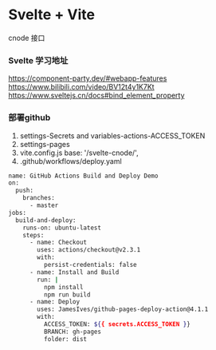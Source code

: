 # Svelte + Vite
cnode 接口

### Svelte 学习地址
https://component-party.dev/#webapp-features  
https://www.bilibili.com/video/BV12t4y1K7Kt  
https://www.sveltejs.cn/docs#bind_element_property  

### 部署github
1. settings-Secrets and variables-actions-ACCESS_TOKEN    
2. settings-pages
3. vite.config.js base: '/svelte-cnode/', 
4. .github/workflows/deploy.yaml  
  
```bash
name: GitHub Actions Build and Deploy Demo
on:
  push:
    branches:
      - master
jobs:
  build-and-deploy:
    runs-on: ubuntu-latest
    steps:
      - name: Checkout
        uses: actions/checkout@v2.3.1
        with:
          persist-credentials: false
      - name: Install and Build
        run: |
          npm install
          npm run build
      - name: Deploy
        uses: JamesIves/github-pages-deploy-action@4.1.1
        with:
          ACCESS_TOKEN: ${{ secrets.ACCESS_TOKEN }}
          BRANCH: gh-pages
          folder: dist
```